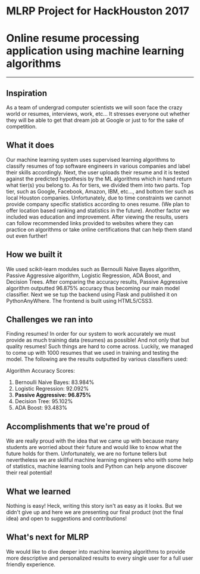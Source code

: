 # MLRP Project for HackHouston 2017

# Online resume processing application using machine learning algorithms
------------------------------------------------------------------------
## Inspiration
As a team of undergrad computer scientists we will soon face the crazy world or resumes, interviews, work, etc... It stresses everyone out whether they will be able to get that dream job at Google or just to for the sake of competition.

## What it does
Our machine learning system uses supervised learning algorithms to classify resumes of top software engineers in various companies and label their skills accordingly. Next, the user uploads their resume and it is tested against the predicted hypothesis by the ML algorithms which in hand return what tier(s) you belong to. As for tiers, we divided them into two parts. Top tier, such as Google, Facebook, Amazon, IBM, etc..., and bottom tier such as local Houston companies. Unfortunately, due to time constraints we cannot provide company specific statistics according to ones resume. (We plan to offer location based ranking and statistics in the future). Another factor we included was education and improvement. After viewing the results, users can follow recommended links provided to websites where they can practice on algorithms or take online certifications that can help them stand out even further!

## How we built it
We used scikit-learn modules such as Bernoulli Naive Bayes algorithm, Passive Aggressive algorithm, Logistic Regression, ADA Boost, and Decision Trees. After comparing the accuracy results, Passive Aggressive algorithm outputted 96.875% accuracy thus becoming our main model classifier. Next we se tup the backend using Flask and published it on PythonAnyWhere. The frontend is built using HTML5/CSS3. 

## Challenges we ran into
Finding resumes! In order for our system to work accurately we must provide as much training data (resumes) as possible! And not only that but quality resumes! Such things are hard to come across. Luckily, we managed to come up with 1000 resumes that we used in training and testing the model. The following are the results outputted by various classifiers used:

Algorithm Accuracy Scores:
1. Bernoulli Naive Bayes: 83.984% 
2. Logistic Regression: 92.092%
3. **Passive Aggressive: 96.875%**
4. Decision Tree: 95.102%
5. ADA Boost: 93.483%

## Accomplishments that we're proud of
We are really proud with the idea that we came up with because many students are worried about their future and would like to know what the future holds for them. Unfortunately, we are no fortune tellers but nevertheless we are skillful machine learning engineers who with some help of statistics, machine learning tools and Python can help anyone discover their real potential!

## What we learned
Nothing is easy! Heck, writing this story isn't as easy as it looks. But we didn't give up and here we are presenting our final product (not the final idea) and open to suggestions and contributions!

## What's next for MLRP
We would like to dive deeper into machine learning algorithms to provide more descriptive and personalized results to every single user for a full user friendly experience.
